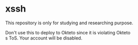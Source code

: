 # xssh

This repository is only for studying and researching purpose. 

Don't use this to deploy to Okteto since it is violating Okteto  
s ToS. Your account will be disabled. 
